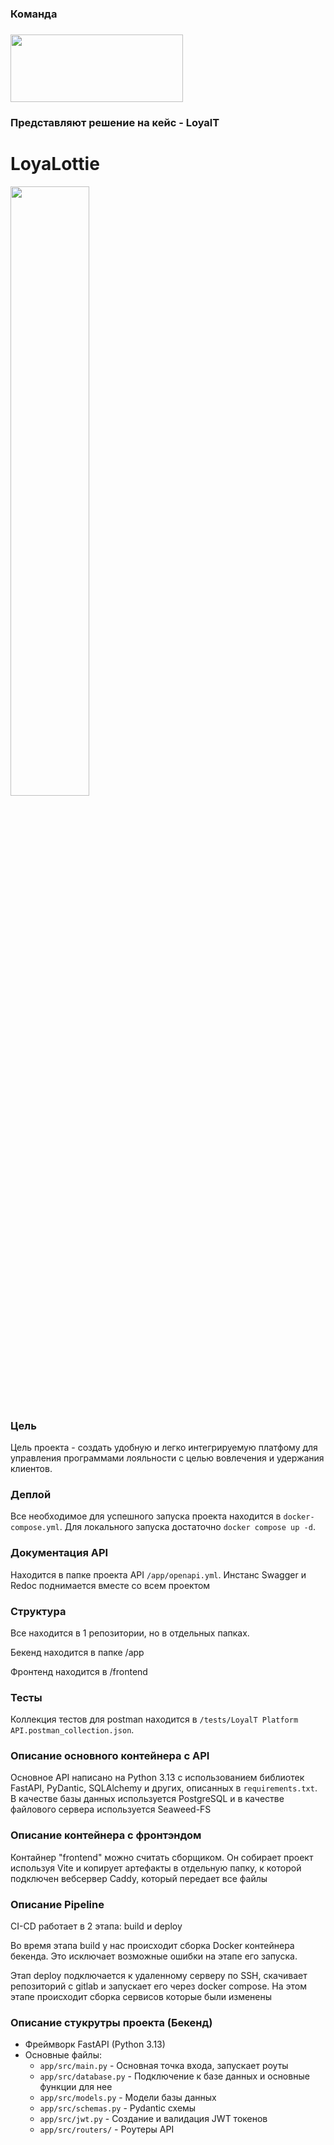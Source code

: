 ### Команда
### <img src="https://REDACTED/team-9/4-gecs/-/raw/master/images/4gecs.png" width=276 height=108> 
### Представляют решение на кейс - LoyalT
# LoyaLottie
<img src="https://REDACTED/team-9/4-gecs/-/raw/master/images/Logo.png" width=50%>

### Цель
Цель проекта - создать удобную и легко интегрируемую платфому для управления программами лояльности с целью вовлечения и удержания клиентов.

### Деплой
Все необходимое для успешного запуска проекта находится в ```docker-compose.yml```. Для локального запуска достаточно ```docker compose up -d```.

### Документация API
Находится в папке проекта API ```/app/openapi.yml```. Инстанс Swagger и Redoc поднимается вместе со всем проектом

### Структура
Все находится в 1 репозитории, но в отдельных папках.

Бекенд находится в папке /app

Фронтенд находится в /frontend 

### Тесты
Коллекция тестов для postman находится в ```/tests/LoyalT Platform API.postman_collection.json```.

### Описание основного контейнера с API
Основное API написано на Python 3.13 с использованием библиотек FastAPI, PyDantic, SQLAlchemy и других, описанных в ```requirements.txt```. В качестве базы данных используется PostgreSQL и в качестве файлового сервера используется Seaweed-FS

### Описание контейнера с фронтэндом
Контайнер "frontend" можно считать сборщиком. Он собирает проект используя Vite и копирует артефакты в отдельную папку, к которой подключен вебсервер Caddy, который передает все файлы

### Описание Pipeline
CI-CD работает в 2 этапа: build и deploy

Во время этапа build у нас происходит сборка Docker контейнера бекенда. Это исключает возможные ошибки на этапе его запуска.

Этап deploy подключается к удаленному серверу по SSH, скачивает репозиторий с gitlab и запускает его через docker compose. На этом этапе происходит сборка сервисов которые были изменены

### Описание стукрутры проекта (Бекенд)
- Фреймворк FastAPI (Python 3.13)
- Основные файлы:
  - `app/src/main.py` - Основная точка входа, запускает роуты
  - `app/src/database.py` - Подключение к базе данных и основные функции для нее
  - `app/src/models.py` - Модели базы данных
  - `app/src/schemas.py` - Pydantic схемы
  - `app/src/jwt.py` - Создание и валидация JWT токенов
  - `app/src/routers/` - Роутеры API

